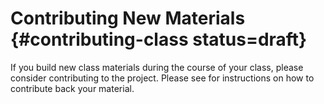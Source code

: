 # Contributing New Materials {#contributing-class status=draft}

If you build new class materials during the course of your class, please consider contributing to the project. Please see [](#book:contribute) for instructions on how to contribute back your material. 

